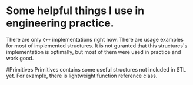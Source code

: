 # Some helpful things I use in engineering practice.
There are only `C++` implementations right now.
There are usage examples for most of implemented structures. 
It is not guranted that this structures`s implementation is optimally, but most of them were used in practice and work good.

#Primitives
Primitives contains some useful structures not included in STL yet. For example, there is lightweight function reference class.
